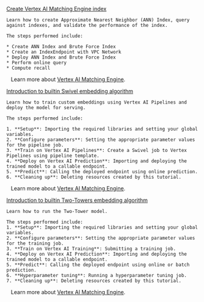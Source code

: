 
[Create Vertex AI Matching Engine index](https://github.com/GoogleCloudPlatform/vertex-ai-samples/blob/main/notebooks/official/matching_engine/sdk_matching_engine_for_indexing.ipynb)

```
Learn how to create Approximate Nearest Neighbor (ANN) Index, query against indexes, and validate the performance of the index.

The steps performed include:

* Create ANN Index and Brute Force Index
* Create an IndexEndpoint with VPC Network
* Deploy ANN Index and Brute Force Index
* Perform online query
* Compute recall

```

&nbsp;&nbsp;&nbsp;Learn more about [Vertex AI Matching Engine](https://cloud.google.com/vertex-ai/docs/matching-engine/overview).


[Introduction to builtin Swivel embedding algorithm](https://github.com/GoogleCloudPlatform/vertex-ai-samples/blob/main/notebooks/official/matching_engine/intro-swivel.ipynb)

```
Learn how to train custom embeddings using Vertex AI Pipelines and deploy the model for serving.

The steps performed include:

1. **Setup**: Importing the required libraries and setting your global variables.
2. **Configure parameters**: Setting the appropriate parameter values for the pipeline job.
3. **Train on Vertex AI Pipelines**: Create a Swivel job to Vertex Pipelines using pipeline template.
4. **Deploy on Vertex AI Prediction**: Importing and deploying the trained model to a callable endpoint.
5. **Predict**: Calling the deployed endpoint using online prediction.
6. **Cleaning up**: Deleting resources created by this tutorial.

```

&nbsp;&nbsp;&nbsp;Learn more about [Vertex AI Matching Engine](https://cloud.google.com/vertex-ai/docs/matching-engine/overview).


[Introduction to builtin Two-Towers embedding algorithm](https://github.com/GoogleCloudPlatform/vertex-ai-samples/blob/main/notebooks/official/matching_engine/two-tower-model-introduction.ipynb)

```
Learn how to run the Two-Tower model.

The steps performed include:
1. **Setup**: Importing the required libraries and setting your global variables.
2. **Configure parameters**: Setting the appropriate parameter values for the training job.
3. **Train on Vertex AI Training**: Submitting a training job.
4. **Deploy on Vertex AI Prediction**: Importing and deploying the trained model to a callable endpoint.
5. **Predict**: Calling the deployed endpoint using online or batch prediction.
6. **Hyperparameter tuning**: Running a hyperparameter tuning job.
7. **Cleaning up**: Deleting resources created by this tutorial.

```

&nbsp;&nbsp;&nbsp;Learn more about [Vertex AI Matching Engine](https://cloud.google.com/vertex-ai/docs/matching-engine/overview).

